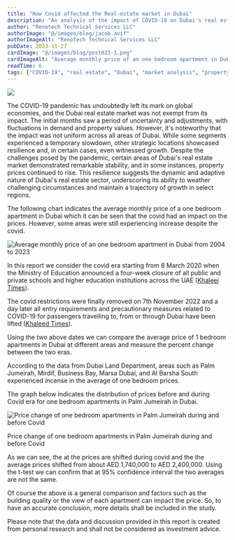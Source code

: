 ```yaml
---
title: "How Covid affected the Real-estate market in Dubai"
description: "An analysis of the impact of COVID-19 on Dubai's real estate market, with data on price changes, resilience, and area-specific trends."
author: "Renotech Technical Services LLC"
authorImage: "@/images/blog/jacob.avif"
authorImageAlt: "Renotech Technical Services LLC"
pubDate: 2023-11-27
cardImage: "@/images/blog/post021-1.png"
cardImageAlt: "Average monthly price of an one bedroom apartment in Dubai from 2004 to 2023"
readTime: 6
tags: ["COVID-19", "real estate", "Dubai", "market analysis", "property trends"]
---
```


![](@/images/blog/post021-1.png)

The COVID-19 pandemic has undoubtedly left its mark on global economies, and the Dubai real estate market was not exempt from its impact. The initial months saw a period of uncertainty and adjustments, with fluctuations in demand and property values. However, it's noteworthy that the impact was not uniform across all areas of Dubai. While some segments experienced a temporary slowdown, other strategic locations showcased resilience and, in certain cases, even witnessed growth. Despite the challenges posed by the pandemic, certain areas of Dubai's real estate market demonstrated remarkable stability, and in some instances, property prices continued to rise. This resilience suggests the dynamic and adaptive nature of Dubai's real estate sector, underscoring its ability to weather challenging circumstances and maintain a trajectory of growth in select regions.

The following chart indicates the average monthly price of a one bedroom apartment in Dubai which it can be seen that the covid had an impact on the prices. However, some areas were still experiencing increase despite the covid.

![Average monthly price of an one bedroom apartment in Dubai from 2004 to 2023](https://img1.wsimg.com/isteam/ip/c49a412a-7d5c-4c86-b371-17b58bdd84ac/ave%20dubai%201%20bedroom%20all%20time.jpg/:/cr=t:0%25,l:0%25,w:100%25,h:100%25/rs=w:1280 "Average monthly price of an one bedroom apartment in Dubai from 2004 to 2023")

In this report we consider the covid era starting from 8 March 2020 when the Ministry of Education announced a four-week closure of all public and private schools and higher education institutions across the UAE ([Khaleej Times](https://www.khaleejtimes.com/coronavirus/100-days-of-covid-19-the-proactive-steps-uae-has-taken-so-far)).

The covid restrictions were finally removed on 7th November 2022 and a day later all entry requirements and precautionary measures related to COVID-19 for passengers travelling to, from or through Dubai have been lifted ([Khaleed Times](https://www.khaleejtimes.com/coronavirus/covid-19-uae-announces-cancellation-of-all-restrictions-and-precautionary-measures)).

Using the two above dates we can compare the average price of 1 bedroom apartments in Dubai at different areas and measure the percent change between the two eras.

According to the data from Dubai Land Department, areas such as Palm Jumeirah, Mirdif, Business Bay, Marsa Dubai, and Al Barsha South experienced incense in the average of one bedroom prices.

The graph below indicates the distribution of prices before and during Covid era for one bedroom apartments in Palm Jumeirah in Dubai.

![Price change of one bedroom apartments in Palm Jumeirah during and before Covid](https://img1.wsimg.com/isteam/ip/c49a412a-7d5c-4c86-b371-17b58bdd84ac/Palm%20Juemraih%20one%20bedroom.jpg/:/cr=t:0%25,l:0%25,w:100%25,h:100%25/rs=w:1280 "Price change of one bedroom apartments in Palm Jumeirah during and before Covid")

Price change of one bedroom apartments in Palm Jumeirah during and before Covid

As we can see, the at the prices are shifted during covid and the the average prices shifted from about AED 1,740,000 to AED 2,400,000. Using the t-test we can confirm that at 95% confidence interval the two averages are not the same.

Of course the above is a general comparison and factors such as the building quality or the view of each apartment can impact the price. So, to have an accurate conclusion, more details shall be included in the study.

Please note that the data and discussion provided in this report is created from personal research and shall not be considered as investment advice.